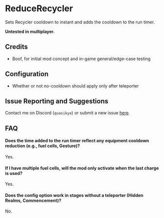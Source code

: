 # ReduceRecycler
Sets Recycler cooldown to instant and adds the cooldown to the run timer.

**Untested in multiplayer.**

## Credits
- Boof, for initial mod concept and in-game general/edge-case testing

## Configuration
- Whether or not no-cooldown should apply only after teleporter

## Issue Reporting and Suggestions
Contact me on Discord (`quasikyo`) or submit a new issue [here](https://github.com/quasikyo/reduce-recycler/issues).

## FAQ

#### Does the time added to the run timer reflect any equipment cooldown reduction (e.g., fuel cells, Gesture)?
Yes.

#### If I have multiple fuel cells, will the mod only activate when the last charge is used?
Yes.

#### Does the config option work in stages without a teleporter (Hidden Realms, Commencement)?
No.

